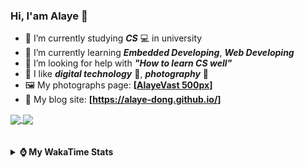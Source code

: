 ### Hi, **I'am Alaye** 👋

- 📖 I’m currently studying ***CS*** 💻 in university
- 🌱 I’m currently learning ***Embedded Developing***, ***Web Developing***
- 🤔 I’m looking for help with ***"How to learn CS well"***
- 🤩 I like ***digital technology*** 📱, ***photography*** 📸
- 🖼️ My photographs page: **[[AlayeVast 500px](https://500px.com.cn/AlayeVast)]**
- 📰 My blog site: **[https://alaye-dong.github.io/]**

<!--
[![Alaye's GitHub stats](https://github-readme-stats.vercel.app/api?username=Alaye-Dong&custom_title=Alaye%20Dong`s%20GitHub%20stats&show_icons=true&rank_icon=percentile&theme=transparent&include_all_commits=true&count_private=true)](https://github.com/anuraghazra/github-readme-stats) 
[![Top Langs](https://github-readme-stats.vercel.app/api/top-langs/?username=Alaye-Dong\&layout=compact&theme=transparent)](https://github.com/anuraghazra/github-readme-stats)
-->
<a href="https://github.com/anuraghazra/github-readme-stats">
  <img height=200 align="center" src="https://github-readme-stats.vercel.app/api?username=Alaye-Dong&custom_title=Alaye%20Dong`s%20GitHub%20stats&show_icons=true&rank_icon=percentile&theme=transparent&include_all_commits=true&count_private=true" />
</a>
<a href="https://github.com/anuraghazra/convoychat">
  <img height=200 align="center" src="https://github-readme-stats.vercel.app/api/top-langs/?username=Alaye-Dong&layout=compact&theme=transparent&include_all_commits=true&count_private=true&langs_count=8&card_width=300" />
</a>

<br />
<br />

<div style="display:none"> 
  <img src="https://visitor-badge.laobi.icu/badge?page_id=Alaye-Dong.Alaye-Dong"/>
</div>
<br />

<details>	
  <summary><b> ⌚ My WakaTime Stats </b></summary>

<br />

<!--START_SECTION:waka-->
![Code Time](http://img.shields.io/badge/Code%20Time-171%20hrs%2040%20mins-blue)

![Profile Views](http://img.shields.io/badge/Profile%20Views-0-blue)

![Lines of code](https://img.shields.io/badge/From%20Hello%20World%20I%27ve%20Written-770.8%20thousand%20lines%20of%20code-blue)

**🐱 My GitHub Data** 

> 📦 42.3 kB Used in GitHub's Storage 
 > 
> 🚫 Not Opted to Hire
 > 
> 📜 12 Public Repositories 
 > 
> 🔑 4 Private Repositories 
 > 
**I'm a Night 🦉** 

```text
🌞 Morning                47 commits          █░░░░░░░░░░░░░░░░░░░░░░░░   05.16 % 
🌆 Daytime                329 commits         █████████░░░░░░░░░░░░░░░░   36.15 % 
🌃 Evening                340 commits         █████████░░░░░░░░░░░░░░░░   37.36 % 
🌙 Night                  194 commits         █████░░░░░░░░░░░░░░░░░░░░   21.32 % 
```
📅 **I'm Most Productive on Sunday** 

```text
Monday                   131 commits         ████░░░░░░░░░░░░░░░░░░░░░   14.40 % 
Tuesday                  111 commits         ███░░░░░░░░░░░░░░░░░░░░░░   12.20 % 
Wednesday                100 commits         ███░░░░░░░░░░░░░░░░░░░░░░   10.99 % 
Thursday                 120 commits         ███░░░░░░░░░░░░░░░░░░░░░░   13.19 % 
Friday                   113 commits         ███░░░░░░░░░░░░░░░░░░░░░░   12.42 % 
Saturday                 123 commits         ███░░░░░░░░░░░░░░░░░░░░░░   13.52 % 
Sunday                   212 commits         ██████░░░░░░░░░░░░░░░░░░░   23.30 % 
```


📊 **This Week I Spent My Time On** 

```text
💬 Programming Languages: 
Python                   3 hrs 12 mins       ████░░░░░░░░░░░░░░░░░░░░░   17.90 % 
TypeScript               3 hrs 6 mins        ████░░░░░░░░░░░░░░░░░░░░░   17.30 % 
Vue.js                   2 hrs 46 mins       ████░░░░░░░░░░░░░░░░░░░░░   15.42 % 
Java                     2 hrs 6 mins        ███░░░░░░░░░░░░░░░░░░░░░░   11.71 % 
Other                    1 hr 26 mins        ██░░░░░░░░░░░░░░░░░░░░░░░   08.01 % 

🔥 Editors: 
VS Code                  10 hrs 51 mins      ███████████████░░░░░░░░░░   60.45 % 
PyCharm                  3 hrs 15 mins       █████░░░░░░░░░░░░░░░░░░░░   18.11 % 
IntelliJ IDEA            3 hrs 10 mins       ████░░░░░░░░░░░░░░░░░░░░░   17.68 % 
Cursor                   40 mins             █░░░░░░░░░░░░░░░░░░░░░░░░   03.76 % 

🐱‍💻 Projects: 
Intelli-Agri-Hub         5 hrs 40 mins       ████████░░░░░░░░░░░░░░░░░   31.62 % 
djangoProject            3 hrs 15 mins       █████░░░░░░░░░░░░░░░░░░░░   18.11 % 
vue3_admin_template      2 hrs 21 mins       ███░░░░░░░░░░░░░░░░░░░░░░   13.13 % 
Homework1101             1 hr 44 mins        ██░░░░░░░░░░░░░░░░░░░░░░░   09.66 % 
vue-vben-admin           1 hr 32 mins        ██░░░░░░░░░░░░░░░░░░░░░░░   08.56 % 
```

**I Mostly Code in C** 

```text
C                        7 repos             ███████████░░░░░░░░░░░░░░   43.75 % 
TypeScript               3 repos             █████░░░░░░░░░░░░░░░░░░░░   18.75 % 
C++                      2 repos             ███░░░░░░░░░░░░░░░░░░░░░░   12.50 % 
SCSS                     1 repo              ██░░░░░░░░░░░░░░░░░░░░░░░   06.25 % 
Python                   1 repo              ██░░░░░░░░░░░░░░░░░░░░░░░   06.25 % 
```



**Timeline**

![Lines of Code chart](https://raw.githubusercontent.com/Alaye-Dong/Alaye-Dong/main/assets/bar_graph.png)


 Last Updated on 07/11/2024 18:44:18 UTC
<!--END_SECTION:waka-->

</details>
